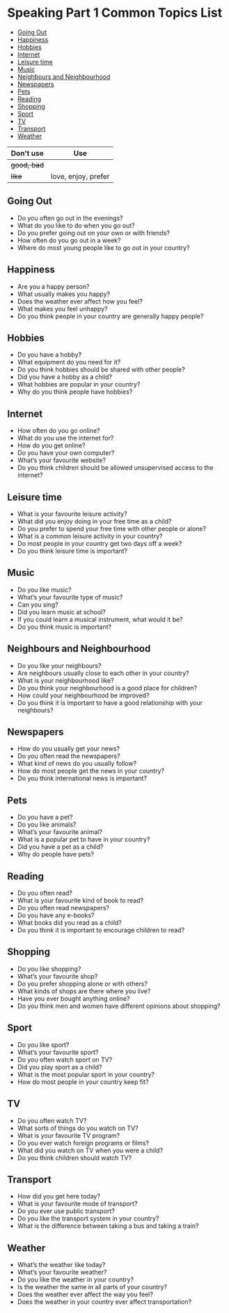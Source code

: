 # Speaking Part 1 Common Topics List
* [Going Out](#Going-Out)
* [Happiness](#Happiness)
* [Hobbies](#Hobbies)
* [Internet](#Internet)
* [Leisure time](#Leisure-time)
* [Music](#Music)
* [Neighbours and Neighbourhood](#Neighbours-and-Neighbourhood)
* [Newspapers](#Newspapers)
* [Pets](#Pets)
* [Reading](#Reading)
* [Shopping](#Shopping)
* [Sport](#Sport)
* [TV](#TV)
* [Transport](#Transport)
* [Weather](#Weather)

| Don't use     | Use           |
| ------------- |:-------------:|
| ~~good, bad~~ |               |
| ~~like~~ | love, enjoy, prefer |

## Going Out
* Do you often go out in the evenings?
* What do you like to do when you go out?
* Do you prefer going out on your own or with friends?
* How often do you go out in a week?
* Where do most young people like to go out in your country?
## Happiness
* Are you a happy person?
* What usually makes you happy?
* Does the weather ever affect how you feel?
* What makes you feel unhappy?
* Do you think people in your country are generally happy people?
## Hobbies
* Do you have a hobby?
* What equipment do you need for it?
* Do you think hobbies should be shared with other people?
* Did you have a hobby as a child?
* What hobbies are popular in your country?
* Why do you think people have hobbies?
## Internet
* How often do you go online?
* What do you use the internet for?
* How do you get online?
* Do you have your own computer?
* What’s your favourite website?
* Do you think children should be allowed unsupervised access to the internet?
## Leisure time
* What is your favourite leisure activity?
* What did you enjoy doing in your free time as a child?
* Do you prefer to spend your free time with other people or alone?
* What is a common leisure activity in your country?
* Do most people in your country get two days off a week?
* Do you think leisure time is important?
## Music
* Do you like music?
* What’s your favourite type of music?
* Can you sing?
* Did you learn music at school?
* If you could learn a musical instrument, what would it be?
* Do you think music is important?
## Neighbours and Neighbourhood
* Do you like your neighbours?
* Are neighbours usually close to each other in your country?
* What is your neighbourhood like?
* Do you think your neighbourhood is a good place for children?
* How could your neighbourhood be improved?
* Do you think it is important to have a good relationship with your neighbours?
## Newspapers
* How do you usually get your news?
* Do you often read the newspapers?
* What kind of news do you usually follow?
* How do most people get the news in your country?
* Do you think international news is important?
## Pets
* Do you have a pet?
* Do you like animals?
* What’s your favourite animal?
* What is a popular pet to have in your country?
* Did you have a pet as a child?
* Why do people have pets?
## Reading
* Do you often read?
* What is your favourite kind of book to read?
* Do you often read newspapers?
* Do you have any e-books?
* What books did you read as a child?
* Do you think it is important to encourage children to read?
## Shopping
* Do you like shopping?
* What’s your favourite shop?
* Do you prefer shopping alone or with others?
* What kinds of shops are there where you live?
* Have you ever bought anything online?
* Do you think men and women have different opinions about shopping?
## Sport
* Do you like sport?
* What’s your favourite sport?
* Do you often watch sport on TV?
* Did you play sport as a child?
* What is the most popular sport in your country?
* How do most people in your country keep fit?
## TV
* Do you often watch TV?
* What sorts of things do you watch on TV?
* What is your favourite TV program?
* Do you ever watch foreign programs or films?
* What did you watch on TV when you were a child?
* Do you think children should watch TV?
## Transport
* How did you get here today?
* What is your favourite mode of transport?
* Do you ever use public transport?
* Do you like the transport system in your country?
* What is the difference between taking a bus and taking a train?
## Weather
* What’s the weather like today?
* What’s your favourite weather?
* Do you like the weather in your country?
* Is the weather the same in all parts of your country?
* Does the weather ever affect the way you feel?
* Does the weather in your country ever affect transportation?
